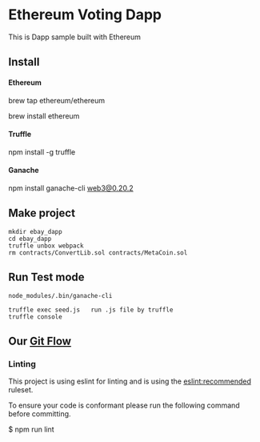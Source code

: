 # Ethereum Voting Dapp
This is Dapp sample built with Ethereum


## Install 

#### Ethereum
brew tap ethereum/ethereum

brew install ethereum

#### Truffle
npm install -g truffle

#### Ganache
npm install ganache-cli web3@0.20.2


Make project
-----------

```shell
mkdir ebay_dapp
cd ebay_dapp
truffle unbox webpack
rm contracts/ConvertLib.sol contracts/MetaCoin.sol
```
 
Run Test mode
-----------

```shell
node_modules/.bin/ganache-cli

truffle exec seed.js   run .js file by truffle
truffle console
```



Our [Git Flow](https://github.com/vobi-io/vobi-voting/blob/master/README.md)
--------------------------------------

### Linting

This project is using eslint for linting and is using the [eslint:recommended](https://github.com/eslint/eslint/blob/master/conf/eslint.json) ruleset.

To ensure your code is conformant please run the following command before committing.

$ npm run lint
